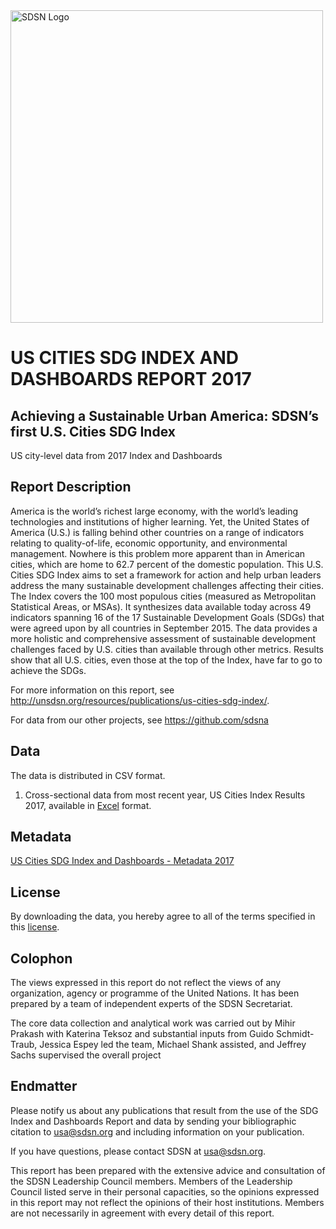 <img src="https://github.com/sdsna/2019SustainableDevelopmentReport/blob/master/SDSN_logo.jpg" width="500" alt="SDSN Logo">

# US CITIES SDG INDEX AND DASHBOARDS REPORT 2017  
## Achieving a Sustainable Urban America: SDSN’s first U.S. Cities SDG Index
US city-level data from 2017 Index and Dashboards

## Report Description
America is the world’s richest large economy, with the world’s leading technologies and institutions of higher learning. Yet, the United States of America (U.S.) is falling behind other countries on a range of indicators relating to quality-of-life, economic opportunity, and environmental management. Nowhere is this problem more apparent than in American cities, which are home to 62.7 percent of the domestic population. This U.S. Cities SDG Index aims to set a framework for action and help urban leaders address the many sustainable development challenges affecting their cities. The Index covers the 100 most populous cities (measured as Metropolitan Statistical Areas, or MSAs). It synthesizes data available today across 49 indicators spanning 16 of the 17 Sustainable Development Goals (SDGs) that were agreed upon by all countries in September 2015. The data provides a more holistic and comprehensive assessment of sustainable development challenges faced by U.S. cities than available through other metrics. Results show that all U.S. cities, even those at the top of the Index, have far to go to achieve the SDGs.

For more information on this report, see http://unsdsn.org/resources/publications/us-cities-sdg-index/.

For data from our other projects, see https://github.com/sdsna

## Data

The data is distributed in CSV format.

1. Cross-sectional data from most recent year, US Cities Index Results 2017, available in [Excel](https://github.com/sdsna/2017USCitiesIndex/blob/master/2017USCitiesIndexResults.xlsx) format.

## Metadata

[US Cities SDG Index and Dashboards - Metadata 2017](https://github.com/sdsna/2017USCitiesIndex/blob/master/2017USCitiesIndexMetadata.pdf)

## License

By downloading the data, you hereby agree to all of the terms specified in this [license](https://github.com/sdsna).

## Colophon
The views expressed in this report do not reflect the views of any organization, agency or programme of the United
Nations. It has been prepared by a team of independent experts of the SDSN Secretariat.

The core data collection and analytical work was carried out by Mihir Prakash with Katerina Teksoz and substantial inputs from
Guido Schmidt-Traub, Jessica Espey led the team, Michael Shank assisted, and Jeffrey Sachs supervised the overall project

## Endmatter

Please notify us about any publications that result from the use of the SDG Index and Dashboards Report and data by sending your bibliographic citation to usa@sdsn.org and including information on your publication.

If you have questions, please contact SDSN at <usa@sdsn.org>.

This report has been prepared with the extensive advice and consultation of the SDSN Leadership Council members. Members of the Leadership Council listed serve in their personal capacities, so the opinions expressed in this report may not reflect the opinions of their host institutions. Members are not necessarily in agreement with every detail of this report.

